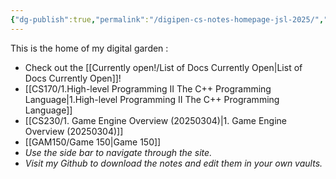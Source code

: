 ```yaml
---
{"dg-publish":true,"permalink":"/digipen-cs-notes-homepage-jsl-2025/","tags":["gardenEntry"]}
---
```


This is the home of my digital garden :

 
- Check out the [[Currently open!/List of Docs Currently Open\|List of Docs Currently Open]]! 
- [[CS170/1.High-level Programming II The C++ Programming Language\|1.High-level Programming II The C++ Programming Language]]
- [[CS230/1. Game Engine Overview (20250304)\|1. Game Engine Overview (20250304)]]
- [[GAM150/Game 150\|Game 150]]
- *Use the side bar to navigate through the site.*
- *Visit my Github to download the notes and edit them in your own vaults.*



